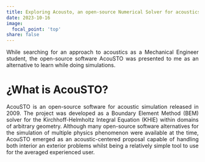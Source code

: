 ```yaml
---
title: Exploring Acousto, an open-source Numerical Solver for acoustics.
date: 2023-10-16
image: 
  focal_point: 'top'
share: false
---
```


<p align="justify">
While searching for an approach to acoustics as a Mechanical Engineer student, the open-source software AcouSTO was presented to me as an alternative to learn while doing simulations.
</p>

<!--more-->

# ¿What is AcouSTO? 

<p align="justify">
AcouSTO is an open-source software for acoustic simulation released in 2009. The project was developed as a Boundary Element Method (BEM) solver for the Kirchhoff-Helmholtz Integral Equation (KHIE) within domains of arbitrary geometry. Although many open-source software alternatives for the simulation of multiple physics phenomenon were available at the time, AcouSTO emerged as an acoustic-centered proposal capable of handling both interior an exterior problems whilst being a relatively simple tool to use for the averaged experienced user.
</p>

